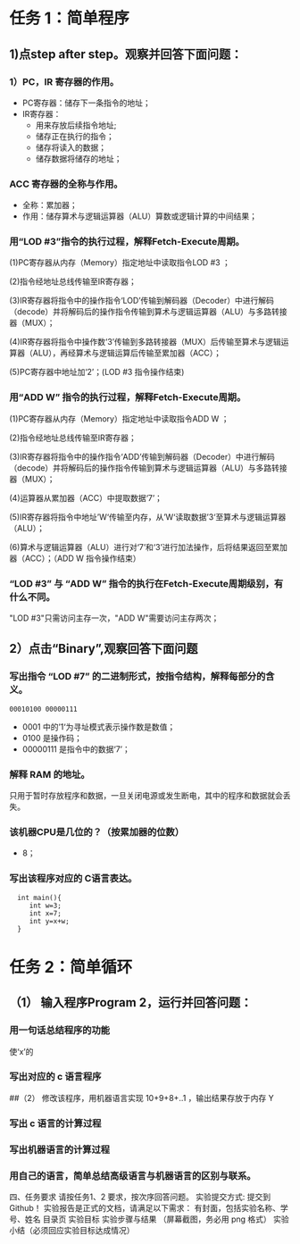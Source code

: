 # 任务 1：简单程序
## 1)点step after step。观察并回答下面问题：
### 1）PC，IR 寄存器的作用。
* PC寄存器：储存下一条指令的地址；
* IR寄存器：
   * 用来存放后续指令地址;
   * 储存正在执行的指令；
   * 储存将读入的数据；
   * 储存数据将储存的地址；
### ACC 寄存器的全称与作用。
* 全称：累加器；
* 作用：储存算术与逻辑运算器（ALU）算数或逻辑计算的中间结果；
### 用“LOD #3”指令的执行过程，解释Fetch-Execute周期。
(1)PC寄存器从内存（Memory）指定地址中读取指令LOD  #3 ；

(2)指令经地址总线传输至IR寄存器；

(3)IR寄存器将指令中的操作指令‘LOD’传输到解码器（Decoder）中进行解码（decode）并将解码后的操作指令传输到算术与逻辑运算器（ALU）与多路转接器（MUX）；

(4)IR寄存器将指令中操作数‘3’传输到多路转接器（MUX）后传输至算术与逻辑运算器（ALU），再经算术与逻辑运算后传输至累加器（ACC）；

(5)PC寄存器中地址加‘2’；(LOD  #3 指令操作结束)

### 用“ADD W” 指令的执行过程，解释Fetch-Execute周期。
(1)PC寄存器从内存（Memory）指定地址中读取指令ADD W ；

(2)指令经地址总线传输至IR寄存器；

(3)IR寄存器将指令中的操作指令‘ADD’传输到解码器（Decoder）中进行解码（decode）并将解码后的操作指令传输到算术与逻辑运算器（ALU）与多路转接器（MUX）；

(4)运算器从累加器（ACC）中提取数据‘7’；

(5)IR寄存器将指令中地址’W‘传输至内存，从’W‘读取数据’3‘至算术与逻辑运算器（ALU）；

(6)算术与逻辑运算器（ALU）进行对‘7’和‘3’进行加法操作，后将结果返回至累加器（ACC）；（ADD W 指令操作结束）

### “LOD #3” 与 “ADD W” 指令的执行在Fetch-Execute周期级别，有什么不同。
"LOD #3"只需访问主存一次，"ADD W"需要访问主存两次；
## 2）点击“Binary”,观察回答下面问题
### 写出指令 “LOD #7” 的二进制形式，按指令结构，解释每部分的含义。
    00010100 00000111
* 0001 中的’1‘为寻址模式表示操作数是数值；
* 0100 是操作码；
* 00000111 是指令中的数据‘7’；
### 解释 RAM 的地址。
只用于暂时存放程序和数据，一旦关闭电源或发生断电，其中的程序和数据就会丢失。
### 该机器CPU是几位的？（按累加器的位数）
* 8；
### 写出该程序对应的 C语言表达。
      int main(){
         int w=3;
         int x=7;
         int y=x+w;
      }
      
# 任务 2：简单循环
## （1） 输入程序Program 2，运行并回答问题：
### 用一句话总结程序的功能
使‘x’的
### 写出对应的 c 语言程序
##（2） 修改该程序，用机器语言实现 10+9+8+..1 ，输出结果存放于内存 Y
### 写出 c 语言的计算过程
### 写出机器语言的计算过程
### 用自己的语言，简单总结高级语言与机器语言的区别与联系。
四、任务要求
请按任务1、2 要求，按次序回答问题。
实验提交方式: 提交到 Github！
实验报告是正式的文档，请满足以下需求：
有封面，包括实验名称、学号、姓名
目录页
实验目标
实验步骤与结果 （屏幕截图，务必用 png 格式）
实验小结（必须回应实验目标达成情况）